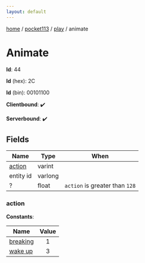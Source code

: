 ```yaml
---
layout: default
---
```


[home](/)  /  [pocket113](/protocol/pocket113)  /  [play](/protocol/pocket113/play)  /  animate

# Animate

**Id**: 44

**Id** (hex): 2C

**Id** (bin): 00101100

**Clientbound**: ✔️

**Serverbound**: ✔️

## Fields

Name | Type | When
---|---|:---:
[action](#action) | varint | 
entity id | varlong | 
? | float | <code>action</code> is greater than <code>128</code>

### action

**Constants**:

Name | Value
---|:---:
[breaking](action_breaking) | 1
[wake up](action_wake-up) | 3

